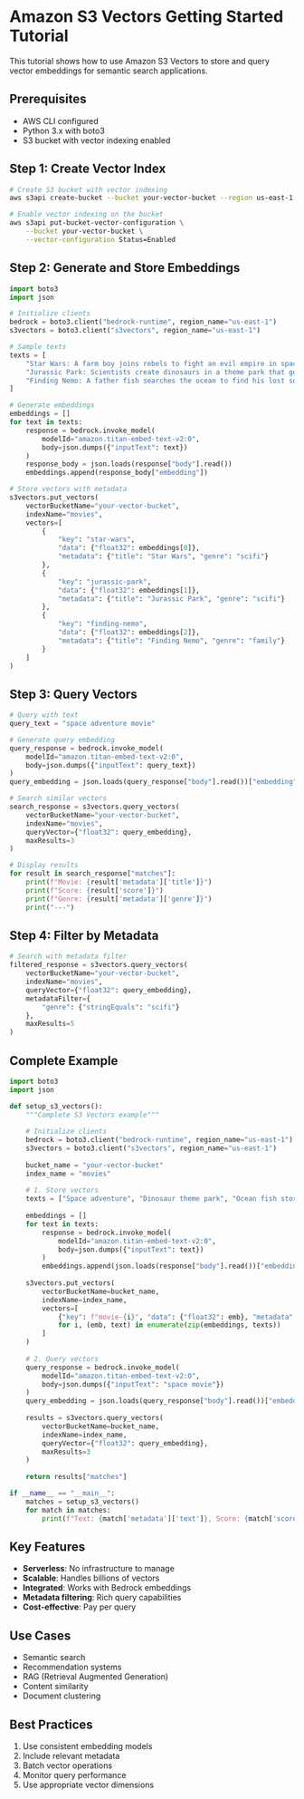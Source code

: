 # Amazon S3 Vectors Getting Started Tutorial

This tutorial shows how to use Amazon S3 Vectors to store and query vector embeddings for semantic search applications.

## Prerequisites

- AWS CLI configured
- Python 3.x with boto3
- S3 bucket with vector indexing enabled

## Step 1: Create Vector Index

```bash
# Create S3 bucket with vector indexing
aws s3api create-bucket --bucket your-vector-bucket --region us-east-1

# Enable vector indexing on the bucket
aws s3api put-bucket-vector-configuration \
    --bucket your-vector-bucket \
    --vector-configuration Status=Enabled
```

## Step 2: Generate and Store Embeddings

```python
import boto3
import json

# Initialize clients
bedrock = boto3.client("bedrock-runtime", region_name="us-east-1")
s3vectors = boto3.client("s3vectors", region_name="us-east-1")

# Sample texts
texts = [
    "Star Wars: A farm boy joins rebels to fight an evil empire in space",
    "Jurassic Park: Scientists create dinosaurs in a theme park that goes wrong",
    "Finding Nemo: A father fish searches the ocean to find his lost son"
]

# Generate embeddings
embeddings = []
for text in texts:
    response = bedrock.invoke_model(
        modelId="amazon.titan-embed-text-v2:0",
        body=json.dumps({"inputText": text})
    )
    response_body = json.loads(response["body"].read())
    embeddings.append(response_body["embedding"])

# Store vectors with metadata
s3vectors.put_vectors(
    vectorBucketName="your-vector-bucket",
    indexName="movies",
    vectors=[
        {
            "key": "star-wars",
            "data": {"float32": embeddings[0]},
            "metadata": {"title": "Star Wars", "genre": "scifi"}
        },
        {
            "key": "jurassic-park", 
            "data": {"float32": embeddings[1]},
            "metadata": {"title": "Jurassic Park", "genre": "scifi"}
        },
        {
            "key": "finding-nemo",
            "data": {"float32": embeddings[2]},
            "metadata": {"title": "Finding Nemo", "genre": "family"}
        }
    ]
)
```

## Step 3: Query Vectors

```python
# Query with text
query_text = "space adventure movie"

# Generate query embedding
query_response = bedrock.invoke_model(
    modelId="amazon.titan-embed-text-v2:0",
    body=json.dumps({"inputText": query_text})
)
query_embedding = json.loads(query_response["body"].read())["embedding"]

# Search similar vectors
search_response = s3vectors.query_vectors(
    vectorBucketName="your-vector-bucket",
    indexName="movies",
    queryVector={"float32": query_embedding},
    maxResults=3
)

# Display results
for result in search_response["matches"]:
    print(f"Movie: {result['metadata']['title']}")
    print(f"Score: {result['score']}")
    print(f"Genre: {result['metadata']['genre']}")
    print("---")
```

## Step 4: Filter by Metadata

```python
# Search with metadata filter
filtered_response = s3vectors.query_vectors(
    vectorBucketName="your-vector-bucket",
    indexName="movies",
    queryVector={"float32": query_embedding},
    metadataFilter={
        "genre": {"stringEquals": "scifi"}
    },
    maxResults=5
)
```

## Complete Example

```python
import boto3
import json

def setup_s3_vectors():
    """Complete S3 Vectors example"""
    
    # Initialize clients
    bedrock = boto3.client("bedrock-runtime", region_name="us-east-1")
    s3vectors = boto3.client("s3vectors", region_name="us-east-1")
    
    bucket_name = "your-vector-bucket"
    index_name = "movies"
    
    # 1. Store vectors
    texts = ["Space adventure", "Dinosaur theme park", "Ocean fish story"]
    
    embeddings = []
    for text in texts:
        response = bedrock.invoke_model(
            modelId="amazon.titan-embed-text-v2:0",
            body=json.dumps({"inputText": text})
        )
        embeddings.append(json.loads(response["body"].read())["embedding"])
    
    s3vectors.put_vectors(
        vectorBucketName=bucket_name,
        indexName=index_name,
        vectors=[
            {"key": f"movie-{i}", "data": {"float32": emb}, "metadata": {"text": text}}
            for i, (emb, text) in enumerate(zip(embeddings, texts))
        ]
    )
    
    # 2. Query vectors
    query_response = bedrock.invoke_model(
        modelId="amazon.titan-embed-text-v2:0",
        body=json.dumps({"inputText": "space movie"})
    )
    query_embedding = json.loads(query_response["body"].read())["embedding"]
    
    results = s3vectors.query_vectors(
        vectorBucketName=bucket_name,
        indexName=index_name,
        queryVector={"float32": query_embedding},
        maxResults=3
    )
    
    return results["matches"]

if __name__ == "__main__":
    matches = setup_s3_vectors()
    for match in matches:
        print(f"Text: {match['metadata']['text']}, Score: {match['score']}")
```

## Key Features

- **Serverless**: No infrastructure to manage
- **Scalable**: Handles billions of vectors
- **Integrated**: Works with Bedrock embeddings
- **Metadata filtering**: Rich query capabilities
- **Cost-effective**: Pay per query

## Use Cases

- Semantic search
- Recommendation systems
- RAG (Retrieval Augmented Generation)
- Content similarity
- Document clustering

## Best Practices

1. Use consistent embedding models
2. Include relevant metadata
3. Batch vector operations
4. Monitor query performance
5. Use appropriate vector dimensions